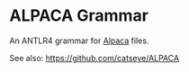 # ALPACA Grammar

An ANTLR4 grammar for [Alpaca](https://catseye.tc/article/Languages.md#alpaca) files.

See also: https://github.com/catseye/ALPACA
